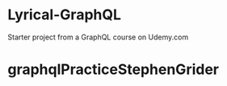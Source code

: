 # Lyrical-GraphQL
Starter project from a GraphQL course on Udemy.com
# graphqlPracticeStephenGrider
